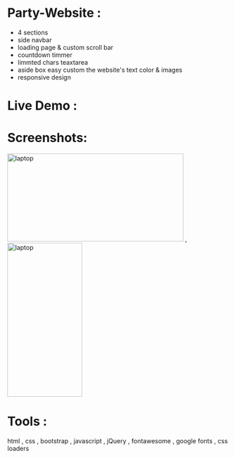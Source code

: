 # Party-Website :
- 4 sections
- side navbar
- loading page & custom scroll bar
- countdown timmer
- limmted chars teaxtarea
- aside box easy custom the website's text color & images
- responsive design

# Live Demo :

# Screenshots:
<img src = "screenshots/laptop.gif" alt = "laptop" width = "400" height = "200"> ,<img src = "screenshots/mobile.gif" alt = "laptop" width = "170" height = "350">


# Tools :
html , css , bootstrap , javascript , jQuery , fontawesome , google fonts , css loaders 
